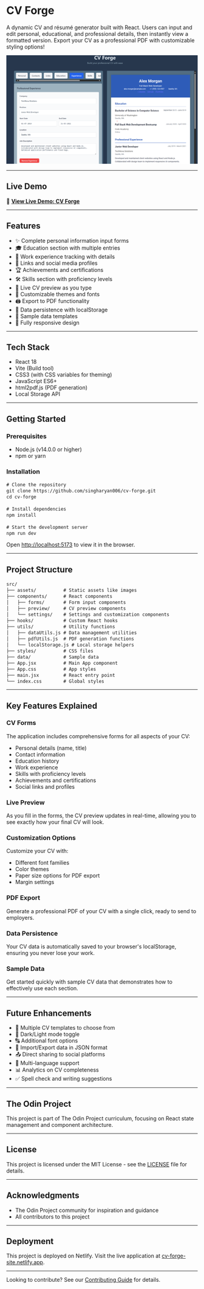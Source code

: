 # CV Forge

A dynamic CV and résumé generator built with React. Users can input and edit personal, educational, and professional details, then instantly view a formatted version. Export your CV as a professional PDF with customizable styling options!

![CV Forge Preview](src/assets/preview.png)

---
## Live Demo

🚀 [**View Live Demo: CV Forge**](https://cv-forge-site.netlify.app/)

---

## Features

- ✨ Complete personal information input forms
- 🎓 Education section with multiple entries
- 💼 Work experience tracking with details
- 🔗 Links and social media profiles
- 🏆 Achievements and certifications
- 🛠️ Skills section with proficiency levels
- 👀 Live CV preview as you type
- 🎨 Customizable themes and fonts
- 🖨️ Export to PDF functionality
- 💾 Data persistence with localStorage
- 🔄 Sample data templates
- 📱 Fully responsive design

---

## Tech Stack

- React 18
- Vite (Build tool)
- CSS3 (with CSS variables for theming)
- JavaScript ES6+
- html2pdf.js (PDF generation)
- Local Storage API

---

## Getting Started

### Prerequisites

- Node.js (v14.0.0 or higher)
- npm or yarn

### Installation

```
# Clone the repository
git clone https://github.com/singharyan006/cv-forge.git
cd cv-forge

# Install dependencies
npm install

# Start the development server
npm run dev

```

Open [http://localhost:5173](http://localhost:5173) to view it in the browser.

---

## Project Structure

```
src/
├── assets/          # Static assets like images
├── components/      # React components
│   ├── forms/       # Form input components
│   ├── preview/     # CV preview components
│   └── settings/    # Settings and customization components
├── hooks/           # Custom React hooks
├── utils/           # Utility functions
│   ├── dataUtils.js # Data management utilities
│   ├── pdfUtils.js  # PDF generation functions
│   └── localStorage.js # Local storage helpers
├── styles/          # CSS files
├── data/            # Sample data
├── App.jsx          # Main App component
├── App.css          # App styles
├── main.jsx         # React entry point
└── index.css        # Global styles
```

---

## Key Features Explained

### CV Forms

The application includes comprehensive forms for all aspects of your CV:
- Personal details (name, title)
- Contact information
- Education history
- Work experience
- Skills with proficiency levels
- Achievements and certifications
- Social links and profiles

### Live Preview

As you fill in the forms, the CV preview updates in real-time, allowing you to see exactly how your final CV will look.

### Customization Options

Customize your CV with:
- Different font families
- Color themes
- Paper size options for PDF export
- Margin settings

### PDF Export

Generate a professional PDF of your CV with a single click, ready to send to employers.

### Data Persistence

Your CV data is automatically saved to your browser's localStorage, ensuring you never lose your work.

### Sample Data

Get started quickly with sample CV data that demonstrates how to effectively use each section.

---

## Future Enhancements

- 📄 Multiple CV templates to choose from
- 🌙 Dark/Light mode toggle
- 🔠 Additional font options
- 🔄 Import/Export data in JSON format
- 📤 Direct sharing to social platforms
- 👥 Multi-language support
- 📊 Analytics on CV completeness
- ✅ Spell check and writing suggestions

---

## The Odin Project

This project is part of The Odin Project curriculum, focusing on React state management and component architecture.

---

## License

This project is licensed under the MIT License - see the [LICENSE](LICENSE) file for details.

---

## Acknowledgments

- The Odin Project community for inspiration and guidance
- All contributors to this project

---

## Deployment

This project is deployed on Netlify. Visit the live application at [cv-forge-site.netlify.app](https://cv-forge-site.netlify.app/).

---

Looking to contribute? See our [Contributing Guide](CONTRIBUTING.md) for details.
